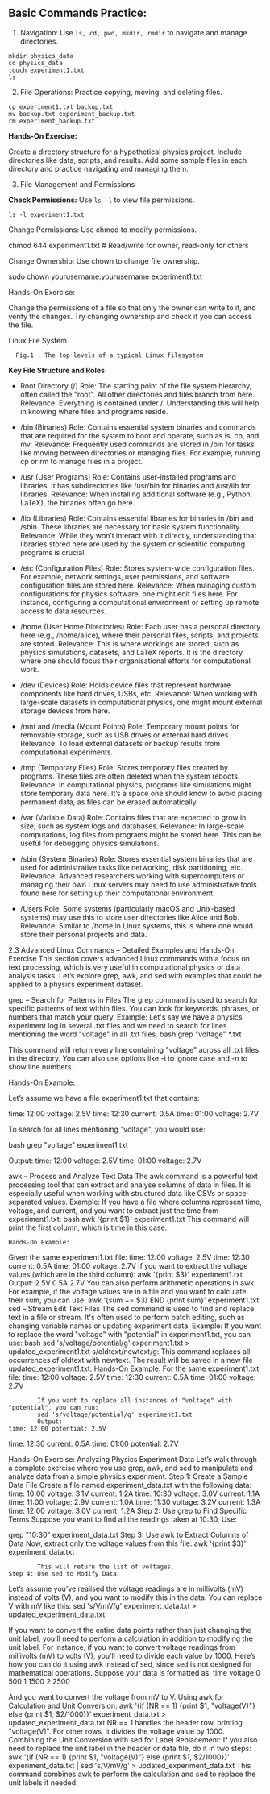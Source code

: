 ## Basic Commands Practice:

1. Navigation: Use `ls, cd, pwd, mkdir, rmdir` to navigate and manage directories.

```
mkdir physics_data
cd physics_data
touch experiment1.txt
ls
```

2. File Operations: Practice copying, moving, and deleting files.

```
cp experiment1.txt backup.txt
mv backup.txt experiment_backup.txt
rm experiment_backup.txt
```
**Hands-On Exercise:**

Create a directory structure for a hypothetical physics project. Include directories like data, scripts, and results. Add some sample files in each directory and practice navigating and managing them.


3. File Management and Permissions

**Check Permissions:** Use `ls -l` to view file permissions.

`ls -l experiment1.txt`

Change Permissions: Use chmod to modify permissions.

chmod 644 experiment1.txt  # Read/write for owner, read-only for others

Change Ownership: Use chown to change file ownership.

sudo chown yourusername:yourusername experiment1.txt

Hands-On Exercise:

Change the permissions of a file so that only the owner can write to it, and verify the changes. Try changing ownership and check if you can access the file.


Linux File System



      Fig.1 : The top levels of a typical Linux filesystem


**Key File Structure and Roles**

- Root Directory (/)
Role: The starting point of the file system hierarchy, often called the "root". All other directories and files branch from here.
Relevance: Everything is contained under /. Understanding this will help in knowing where files and programs reside.

- /bin (Binaries)
Role: Contains essential system binaries and commands that are required for the system to boot and operate, such as ls, cp, and mv.
Relevance: Frequently used commands are stored in /bin for tasks like moving between directories or managing files. For example, running cp or rm to manage files in a project.

- /usr (User Programs)
Role: Contains user-installed programs and libraries. It has subdirectories like /usr/bin for binaries and /usr/lib for libraries.
Relevance: When installing additional software (e.g., Python, LaTeX), the binaries often go here.

- /lib (Libraries)
Role: Contains essential libraries for binaries in /bin and /sbin. These libraries are necessary for basic system functionality.
Relevance: While they won’t interact with it directly, understanding that libraries stored here are used by the system or scientific computing programs is crucial.

- /etc (Configuration Files)
Role: Stores system-wide configuration files. For example, network settings, user permissions, and software configuration files are stored here.
Relevance: When managing custom configurations for physics software, one might edit files here. For instance, configuring a computational environment or setting up remote access to data resources.

- /home (User Home Directories)
Role: Each user has a personal directory here (e.g., /home/alice), where their personal files, scripts, and projects are stored.
Relevance: This is where workings are stored, such as physics simulations, datasets, and LaTeX reports. It is the directory where one should focus their organisational efforts for computational work.

- /dev (Devices)
Role: Holds device files that represent hardware components like hard drives, USBs, etc.
Relevance: When working with large-scale datasets in computational physics, one might mount external storage devices from here.

- /mnt and /media (Mount Points)
Role: Temporary mount points for removable storage, such as USB drives or external hard drives.
Relevance: To load external datasets or backup results from computational experiments.

- /tmp (Temporary Files)
Role: Stores temporary files created by programs. These files are often deleted when the system reboots.
Relevance: In computational physics, programs like simulations might store temporary data here. It’s a space one should know to avoid placing permanent data, as files can be erased automatically.

- /var (Variable Data)
Role: Contains files that are expected to grow in size, such as system logs and databases.
Relevance: In large-scale computations, log files from programs might be stored here. This can be useful for debugging physics simulations.

- /sbin (System Binaries)
Role: Stores essential system binaries that are used for administrative tasks like networking, disk partitioning, etc.
Relevance: Advanced researchers working with supercomputers or managing their own Linux servers may need to use administrative tools found here for setting up their computational environment.

- /Users
Role: Some systems (particularly macOS and Unix-based systems) may use this to store user directories like Alice and Bob.
Relevance: Similar to /home in Linux systems, this is where one would store their personal projects and data.



2.3 Advanced Linux Commands – Detailed Examples and Hands-On Exercise
This section covers advanced Linux commands with a focus on text processing, which is very useful in computational physics or data analysis tasks. Let’s explore grep, awk, and sed with examples that could be applied to a physics experiment dataset.

grep – Search for Patterns in Files
The grep command is used to search for specific patterns of text within files. You can look for keywords, phrases, or numbers that match your query.
Example:  Let's say we have a physics experiment log in several .txt files and we need to search for lines mentioning the word "voltage" in all .txt files.
bash
grep "voltage" *.txt

This command will return every line containing "voltage" across all .txt files in the directory.
You can also use options like -i to ignore case and -n to show line numbers.

Hands-On Example:

Let’s assume we have a file experiment1.txt that contains:


time: 12:00	voltage: 2.5V
time: 12:30	current: 0.5A
time: 01:00	voltage: 2.7V

To search for all lines mentioning "voltage", you would use:

bash
grep "voltage" experiment1.txt

Output:
time: 12:00	voltage: 2.5V
time: 01:00	voltage: 2.7V

awk – Process and Analyze Text Data
The awk command is a powerful text processing tool that can extract and analyse columns of data in files. It is especially useful when working with structured data like CSVs or space-separated values. 
Example: If you have a file where columns represent time, voltage, and current, and you want to extract just the time from experiment1.txt:
	bash
awk '{print $1}' experiment1.txt
This command will print the first column, which is time in this case.
	
	Hands-On Example:
Given the same experiment1.txt file:
time: 12:00	voltage: 2.5V
time: 12:30	current: 0.5A
time: 01:00	voltage: 2.7V
If you want to extract the voltage values (which are in the third column):
awk '{print $3}' experiment1.txt
Output:
2.5V
0.5A
2.7V
You can also perform arithmetic operations in awk. For example, if the voltage values are in a file and 
you want to calculate their sum, you can use:
awk '{sum += $3} END {print sum}' experiment1.txt
sed – Stream Edit Text Files
The sed command is used to find and replace text in a file or stream. It's often used to perform batch editing, such as changing variable names or updating experiment data.
Example:  If you want to replace the word "voltage" with "potential" in experiment1.txt, you can use:
bash
sed 's/voltage/potential/g' experiment1.txt > updated_experiment1.txt
s/oldtext/newtext/g: This command replaces all occurrences of oldtext with newtext.
The result will be saved in a new file updated_experiment1.txt.
Hands-On Example:
For the same experiment1.txt file:
	time: 12:00	voltage: 2.5V
time: 12:30	current: 0.5A
time: 01:00	voltage: 2.7V

            If you want to replace all instances of "voltage" with "potential", you can run:
            sed 's/voltage/potential/g' experiment1.txt
            Output:
	time: 12:00	potential: 2.5V
time: 12:30	current: 0.5A
time: 01:00	potential: 2.7V


Hands-On Exercise: Analyzing Physics Experiment Data
Let’s walk through a complete exercise where you use grep, awk, and sed to manipulate and analyze data from a simple physics experiment.
Step 1: Create a Sample Data File
Create a file named experiment_data.txt with the following data:
time: 10:00	voltage: 3.1V	current: 1.2A
time: 10:30	voltage: 3.0V	current: 1.1A
time: 11:00	voltage: 2.9V	current: 1.0A
time: 11:30	voltage: 3.2V	current: 1.3A
time: 12:00	voltage: 3.0V	current: 1.2A
Step 2: Use grep to Find Specific Terms
Suppose you want to find all the readings taken at 10:30. Use:
	
grep "10:30" experiment_data.txt
Step 3: Use awk to Extract Columns of Data
Now, extract only the voltage values from this file:
	awk '{print $3}' experiment_data.txt

            This will return the list of voltages.
	Step 4: Use sed to Modify Data
Let’s assume you’ve realised the voltage readings are in millivolts (mV) instead of volts (V), and you want to modify this in the data. You can replace V with mV like this:
sed 's/V/mV/g' experiment_data.txt > updated_experiment_data.txt

If you want to convert the entire data points rather than just changing the unit label, you’ll need to perform a calculation in addition to modifying the unit label. For instance, if you want to convert voltage readings from millivolts (mV) to volts (V), you'll need to divide each value by 1000.
Here’s how you can do it using awk instead of sed, since sed is not designed for mathematical operations. Suppose your data is formatted as:
time voltage
0	500
1	1500
2	2500

And you want to convert the voltage from mV to V.
Using awk for Calculation and Unit Conversion:
awk '{if (NR == 1) {print $1, "voltage(V)"} else {print $1, $2/1000}}' experiment_data.txt > updated_experiment_data.txt
NR == 1 handles the header row, printing "voltage(V)".
For other rows, it divides the voltage value by 1000.
Combining the Unit Conversion with sed for Label Replacement:
If you also need to replace the unit label in the header or data file, do it in two steps:
awk '{if (NR == 1) {print $1, "voltage(V)"} else {print $1, $2/1000}}' experiment_data.txt | sed 's/V/mV/g' > updated_experiment_data.txt
This command combines awk to perform the calculation and sed to replace the unit labels if needed.
